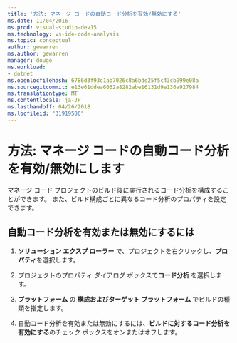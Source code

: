 ```yaml
---
title: '方法: マネージ コードの自動コード分析を有効/無効にする'
ms.date: 11/04/2016
ms.prod: visual-studio-dev15
ms.technology: vs-ide-code-analysis
ms.topic: conceptual
author: gewarren
ms.author: gewarren
manager: douge
ms.workload:
- dotnet
ms.openlocfilehash: 6786d3f93c1ab7026c8a6bde25f5c43cb999e08a
ms.sourcegitcommit: e13e61ddea6032a8282abe16131d9e136a927984
ms.translationtype: MT
ms.contentlocale: ja-JP
ms.lasthandoff: 04/26/2018
ms.locfileid: "31919506"
---
```

# <a name="how-to-enable-and-disable-automatic-code-analysis-for-managed-code"></a>方法: マネージ コードの自動コード分析を有効/無効にします

マネージ コード プロジェクトのビルド後に実行されるコード分析を構成することができます。 また、ビルド構成ごとに異なるコード分析のプロパティを設定できます。

## <a name="to-enable-or-disable-automatic-code-analysis"></a>自動コード分析を有効または無効にするには

1. **ソリューション エクスプ ローラー** で、プロジェクトを右クリックし、**プロパティ**を選択します。

1. プロジェクトのプロパティ ダイアログ ボックスで**コード分析** を選択します。

1. **プラットフォーム** の **構成およびターゲット プラットフォーム** でビルドの種類を指定します。

1. 自動コード分析を有効または無効にするには、**ビルドに対するコード分析を有効にする**のチェック ボックスをオンまたはオフします。
